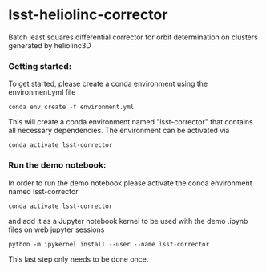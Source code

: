 # lsst-heliolinc-corrector
Batch least squares differential corrector for orbit determination on clusters generated by heliolinc3D

### Getting started:
To get started, please create a conda environment using the environment.yml file
```
conda env create -f environment.yml
```
This will create a conda environment named "lsst-corrector" that contains all necessary dependencies. The environment can be activated via
```
conda activate lsst-corrector
```

### Run the demo notebook:
In order to run the demo notebook please activate the conda environment named lsst-corrector

```
conda activate lsst-corrector
```
and add it as a Jupyter notebook kernel to be used with the demo .ipynb files on web jupyter sessions
```
python -m ipykernel install --user --name lsst-corrector
```
This last step only needs to be done once.
